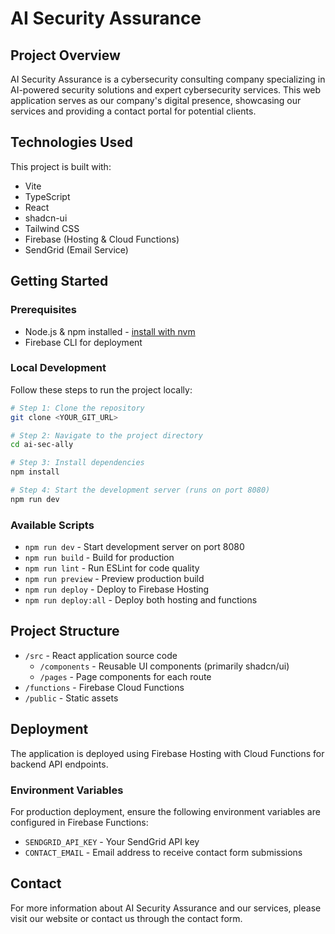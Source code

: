 # AI Security Assurance

## Project Overview

AI Security Assurance is a cybersecurity consulting company specializing in AI-powered security solutions and expert cybersecurity services. This web application serves as our company's digital presence, showcasing our services and providing a contact portal for potential clients.

## Technologies Used

This project is built with:

- Vite
- TypeScript
- React
- shadcn-ui
- Tailwind CSS
- Firebase (Hosting & Cloud Functions)
- SendGrid (Email Service)

## Getting Started

### Prerequisites

- Node.js & npm installed - [install with nvm](https://github.com/nvm-sh/nvm#installing-and-updating)
- Firebase CLI for deployment

### Local Development

Follow these steps to run the project locally:

```sh
# Step 1: Clone the repository
git clone <YOUR_GIT_URL>

# Step 2: Navigate to the project directory
cd ai-sec-ally

# Step 3: Install dependencies
npm install

# Step 4: Start the development server (runs on port 8080)
npm run dev
```

### Available Scripts

- `npm run dev` - Start development server on port 8080
- `npm run build` - Build for production
- `npm run lint` - Run ESLint for code quality
- `npm run preview` - Preview production build
- `npm run deploy` - Deploy to Firebase Hosting
- `npm run deploy:all` - Deploy both hosting and functions

## Project Structure

- `/src` - React application source code
  - `/components` - Reusable UI components (primarily shadcn/ui)
  - `/pages` - Page components for each route
- `/functions` - Firebase Cloud Functions
- `/public` - Static assets

## Deployment

The application is deployed using Firebase Hosting with Cloud Functions for backend API endpoints.

### Environment Variables

For production deployment, ensure the following environment variables are configured in Firebase Functions:
- `SENDGRID_API_KEY` - Your SendGrid API key
- `CONTACT_EMAIL` - Email address to receive contact form submissions

## Contact

For more information about AI Security Assurance and our services, please visit our website or contact us through the contact form.